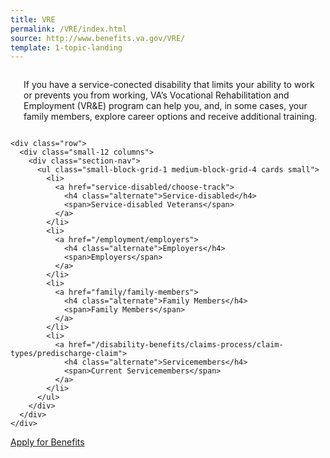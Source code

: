 ```yaml
---
title: VRE
permalink: /VRE/index.html
source: http://www.benefits.va.gov/VRE/
template: 1-topic-landing
---
```



<div class="main" role="main">
  <div class="section one">
    <div class="primary">
      <div class="row">
        <div class="small-12 columns usa-content" markdown="0">
          <h3> </h3>
          <p>If you have a service-conected disability that limits your ability to work or prevents you from working, VA’s Vocational Rehabilitation and Employment (VR&E) program can help you, and, in some cases, your family members, explore career options and receive additional training. </p>
        </div>
      </div>
    </div>

    <div class="row">
      <div class="small-12 columns">
        <div class="section-nav">
          <ul class="small-block-grid-1 medium-block-grid-4 cards small">
            <li>
              <a href="service-disabled/choose-track">
                <h4 class="alternate">Service-disabled</h4>
                <span>Service-disabled Veterans</span>
              </a>
            </li>
            <li>
              <a href="/employment/employers">
                <h4 class="alternate">Employers</h4>
                <span>Employers</span>
              </a>
            </li>
            <li>
              <a href="family/family-members">
                <h4 class="alternate">Family Members</h4>
                <span>Family Members</span>
              </a>
            </li>
            <li>
              <a href="/disability-benefits/claims-process/claim-types/predischarge-claim">
                <h4 class="alternate">Servicemembers</h4>
                <span>Current Servicemembers</span>
              </a>
            </li>
          </ul>
        </div>
      </div>
    </div>
</div>

<div class="section do">
  <div class="row">
    <div class="small-12 columns">
      <div class="actions">
        <a href="/disability-benefits/apply-for-benefits" class="usa-button-primary va-button-primary usa-button-big">Apply for Benefits</a>
      </div>
    </div>
  </div>
</div> 
